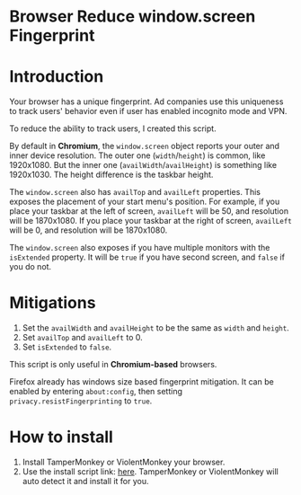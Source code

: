 # **Browser Reduce window.screen Fingerprint**

# Introduction

Your browser has a unique fingerprint. Ad companies use this uniqueness to track users' behavior even if user has enabled incognito mode and VPN.

To reduce the ability to track users, I created this script.

By default in **Chromium**, the `window.screen` object reports your outer and inner device resolution. The outer one (`width`/`height`) is common, like 1920x1080. But the inner one (`availWidth`/`availHeight`) is something like 1920x1030. The height difference is the taskbar height.

The `window.screen` also has `availTop` and `availLeft` properties. This exposes the placement of your start menu's position. For example, if you place your taskbar at the left of screen, `availLeft` will be 50, and resolution will be 1870x1080. If you place your taskbar at the right of screen, `availLeft` will be 0, and resolution will be 1870x1080.

The `window.screen` also exposes if you have multiple monitors with the `isExtended` property. It will be `true` if you have second screen, and `false` if you do not.

# Mitigations

1. Set the `availWidth` and `availHeight` to be the same as `width` and `height`.
2. Set `availTop` and `availLeft` to 0.
3. Set `isExtended` to `false`.

This script is only useful in **Chromium-based** browsers.

Firefox already has windows size based fingerprint mitigation. It can be enabled by entering `about:config`, then setting `privacy.resistFingerprinting` to `true`.

# How to install

1. Install TamperMonkey or ViolentMonkey your browser.
2. Use the install script link: [here](https://github.com/138138138/browser-reduce-windowscreen-fingerprint/raw/main/download.user.js). TamperMonkey or ViolentMonkey will auto detect it and install it for you.
